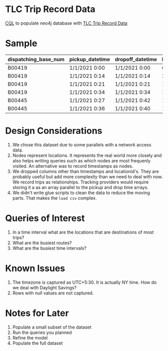 # TLC Trip Record Data
[CQL](https://github.com/himanshugarg/nyctripdata/blob/main/load.cql) to populate neo4j database with [TLC Trip Record Data](https://www1.nyc.gov/site/tlc/about/tlc-trip-record-data.page)

# Sample
dispatching_base_num	| pickup_datetime | 	dropoff_datetime	| PULocationID	| DOLocationID	| SR_Flag |	Affiliated_base_number
--|--|--|--|--|--|--
B00419	| 1/1/2021 0:00 | 1/1/2021 0:00 | 60  | 60  |	B00419
B00419	| 1/1/2021 0:14	| 1/1/2021 0:14	| 241 | 241	|	B00419
B00419	| 1/1/2021 0:21	| 1/1/2021 0:21	| 18  | 18	|	B00419
B00419	| 1/1/2021 0:34	| 1/1/2021 0:34	| 159	| 159	|	B00419
B00445	| 1/1/2021 0:27	| 1/1/2021 0:42 | 152 | 16	|	B00445
B00445	| 1/1/2021 0:36	| 1/1/2021 0:40	| 15  | 252	| B00445

# Design Considerations
1. We chose this dataset due to some parallels with a network access data.
2. Nodes represent locations. It represents the real world more closely and also helps writing queries such as which nodes are most frequenly visited. An alternative was to record timestamps as nodes.
3. We dropped columns other than timestamps and locationid's. They are probably useful but add more complexity than we need to deal with now. We record trips as relationships. Tracking providers would require storing it a as an array parallel to the pickup and drop time arrays.
4. We didn't write glue scripts to clean the data to reduce the moving parts. That makes the `load csv` complex.

# Queries of Interest
1. In a time interval what are the locations that are destinations of most trips?
2. What are the busiest routes?
3. What are the busiest time intervals?

# Known Issues
1. The timezone is captured as UTC+5:30. It is actually NY time. How do we deal with Daylight Savings?
2. Rows with null values are not captured. 

# Notes for Later
1. Populate a small subset of the dataset
2. Run the queries you planned 
3. Refine the model
4. Populate the full dataset
